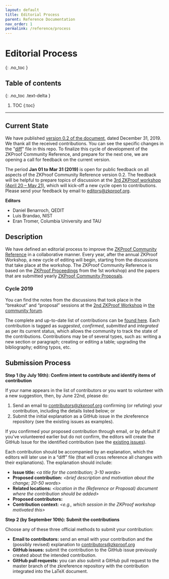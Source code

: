 ```yaml
---
layout: default
title: Editorial Process
parent: Reference Documentation
nav_order: 1
permalink: /reference/process
---
```


# Editorial Process
{: .no_toc }

## Table of contents
{: .no_toc .text-delta }

1. TOC
{:toc}

---

## Current State

We have published [version 0.2 of the document](https://docs.zkproof.org/reference.pdf), dated December 31, 2019. We thank all the received contributions. You can see the specific changes in the "[diff](https://github.com/zkpstandard/zkreference/raw/master/diff-v0.2-from-v0.1.pdf)" file in this repo. To finalize this cycle of development of the ZKProof Community Reference, and prepare for the next one, we are opening a call for feedback on the current version.

The period **Jan 01 to Mar 31 (2019)** is open for public feedback on all aspects of the ZKProof Community Reference version 0.2. The feedback will be helpful to prepare topics of discussion at the [3rd ZKProof workshop (April 20 – May 21)](https://zkproof.org/events/workshop3), which will kick-off a new cycle open to contributions. Please send your feedback by email to [editors@zkproof.org](mailto:editors@zkproof.org).

**Editors**

- Daniel Benarroch, QEDIT
- Luis Brandao, NIST
- Eran Tromer, Columbia University and TAU

## Description

We have defined an editorial process to improve the [ZKProof Community Reference](https://docs.zkproof.org/reference.pdf) in a collaborative manner. Every year, after the annual ZKProof Workshop, a new cycle of editing will begin, starting from the discussions that take place at the workshop. The ZKProof Community Reference is based on the [ZKProof Proceedings](https://docs.zkproof.org/reference) from the 1st workshop) and the papers that are submitted yearly [ZKProof Community Proposals](https://docs.zkproof.org/standards/proposals).

### Cycle 2019
You can find the notes from the discussions that took place in the “breakout” and “proposal” sessions at the [2nd ZKProof Workshop](https://zkproof.org/events/workshop2) in [the community forum](https://community.zkproof.org/t/2nd-zkproof-standards-workshop-in-berkeley-april-10-12/60/2).

The complete and up-to-date list of contributions can be [found here](https://docs.google.com/spreadsheets/d/1QSSrz9IgcTDtzvwuufLuz19hE0y1FWwtrzNPZ9jVDU0/edit?usp=sharing). Each contribution is tagged as _suggested_, _confirmed_, _submitted_ and _integrated_ as per its current status, which allows the community to track the state of the contributions. Contributions may be of several types, such as: writing a new section or paragraph; creating or editing a table; upgrading the bibliography; editing typos, etc.

## Submission Process

__Step 1 (by July 16th): Confirm intent to contribute and identify items of contribution__

If your name appears in the list of contributors or you want to volunteer with a new suggestion, then, by June 22nd, please do:

1. Send an email to contributors@zkproof.org confirming (or refuting) your contribution, including the details listed below; or
2. Submit the initial explanation as a GitHub issue in the zkreference repository (see the existing issues as examples).

If you confirmed your proposed contribution through email, or by default if you’ve volunteered earlier but do not confirm, the editors will create the GitHub Issue for the identified contribution (see the [existing issues](https://github.com/zkpstandard/zkreference/issues)).

Each contribution should be accompanied by an explanation, which the editors will later use in a “diff” file (that will cross reference all changes with their explanations). The explanation should include:

- __Issue title:__ _<a title for the contribution; 3-10 words>_
- __Proposed contribution:__ _<brief description and motivation about the change; 20-50 words>_
- __Related locations:__ _<location in the (Reference or Proposal) document where the contribution should be added>_
- __Proposed contributors:__ _<who is proposing to do something>_
- __Contribution context:__ _<e.g., which session in the ZKProof workshop motivated this>_

__Step 2 (by September 10th): Submit the contributions__

Choose any of these three official methods to submit your contribution:

- __Email to contributors:__ send an email with your contribution and the (possibly revised) explanation to contributors@zkproof.org
- __GitHub issues:__ submit the contribution to the GitHub issue previously created about the intended contribution.
- __GitHub pull requests:__ you can also submit a GitHub pull request to the master branch of the zkreference repository with the contribution integrated into the LaTeX document.

